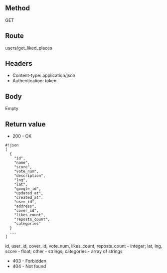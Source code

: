 ## Method ##

GET

## Route ##

users/get_liked_places

## Headers ##

* Content-type: application/json
* Authentication: token

## Body ##

Empty

## Return value ##

* 200 - OK

```
#!json
[
  {
    "id",
    "name",
    "score",
    "vote_num",
    "description",
    "lng",
    "lat",
    "google_id",
    "updated_at",
    "created_at",
    "user_id",
    "address",
    "cover_id",
    "likes_count",
    "reposts_count", 
    "categories"
  }
  ...
]
```   
id, user_id, cover_id, vote_num, likes_count, reposts_count - integer; lat, lng, score - float; other - strings; categories - array of strings

* 403 - Forbidden
* 404 - Not found